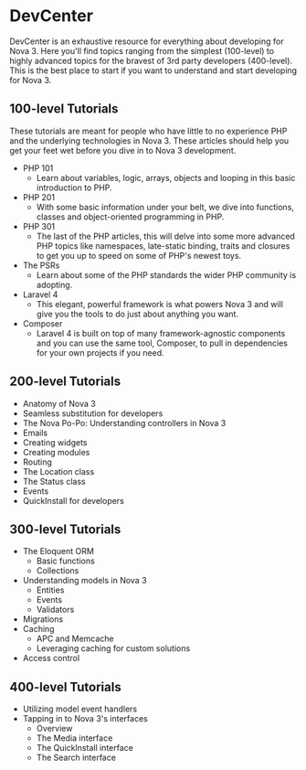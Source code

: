 # DevCenter

DevCenter is an exhaustive resource for everything about developing for Nova 3. Here you'll find topics ranging from the simplest (100-level) to highly advanced topics for the bravest of 3rd party developers (400-level). This is the best place to start if you want to understand and start developing for Nova 3.

## 100-level Tutorials

These tutorials are meant for people who have little to no experience PHP and the underlying technologies in Nova 3. These articles should help you get your feet wet before you dive in to Nova 3 development.

- PHP 101
	- Learn about variables, logic, arrays, objects and looping in this basic introduction to PHP.
- PHP 201
	- With some basic information under your belt, we dive into functions, classes and object-oriented programming in PHP.
- PHP 301
	- The last of the PHP articles, this will delve into some more advanced PHP topics like namespaces, late-static binding, traits and closures to get you up to speed on some of PHP's newest toys.
- The PSRs
	- Learn about some of the PHP standards the wider PHP community is adopting.
- Laravel 4
	- This elegant, powerful framework is what powers Nova 3 and will give you the tools to do just about anything you want.
- Composer
	- Laravel 4 is built on top of many framework-agnostic components and you can use the same tool, Composer, to pull in dependencies for your own projects if you need.

## 200-level Tutorials

- Anatomy of Nova 3
- Seamless substitution for developers
- The Nova Po-Po: Understanding controllers in Nova 3
- Emails
- Creating widgets
- Creating modules
- Routing
- The Location class
- The Status class
- Events
- QuickInstall for developers

## 300-level Tutorials

- The Eloquent ORM
	- Basic functions
	- Collections
- Understanding models in Nova 3
	- Entities
	- Events
	- Validators
- Migrations
- Caching
	- APC and Memcache
	- Leveraging caching for custom solutions
- Access control

## 400-level Tutorials

- Utilizing model event handlers
- Tapping in to Nova 3's interfaces
	- Overview
	- The Media interface
	- The QuickInstall interface
	- The Search interface